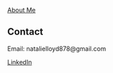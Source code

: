 <a href= 'https://nlloyd1.github.io/aboutme/'>About Me</a>
<h2>Contact</h2>
<p>Email: natalielloyd878@gmail.com</p>
<a href= 'https://www.linkedin.com/in/natalie-lloyd/'>LinkedIn</a>
